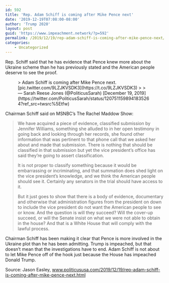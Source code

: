 ```yaml
---
id: 592
title: 'Rep. Adam Schiff is coming after Mike Pence next'
date: '2019-12-19T07:08:00-08:00'
author: 'Trump 2020'
layout: post
guid: 'https://www.impeachment.network/?p=592'
permalink: /2019/12/19/rep-adam-schiff-is-coming-after-mike-pence-next/
categories:
    - Uncategorized
---
```


Rep. Schiff said that he has evidence that Pence knew more about the Ukraine scheme than he has previously stated and the American people deserve to see the proof.

<figure class="wp-block-embed is-type-rich is-provider-twitter wp-block-embed-twitter"><div class="wp-block-embed__wrapper">> Adam Schiff is coming after Mike Pence next. [pic.twitter.com/9LZJKVSDK3](https://t.co/9LZJKVSDK3)
> 
> — Sarah Reese Jones (@PoliticusSarah) [December 19, 2019](https://twitter.com/PoliticusSarah/status/1207511598941835264?ref_src=twsrc%5Etfw)

<script async="" charset="utf-8" src="https://platform.twitter.com/widgets.js"></script></div></figure>Chairman Schiff said on MSNBC’s The Rachel Maddow Show:

> We have acquired a piece of evidence, classified submission by Jennifer Williams, something she alluded to in her open testimony in going back and looking through her records, she found other information that was pertinent to that phone call that we asked her about and made that submission. There is nothing that should be classified in that submission but yet the vice president’s office has said they’re going to assert classification.
> 
> It is not proper to classify something because it would be embarrassing or incriminating, and that summation does shed light on the vice president’s knowledge, and we think the American people should see it. Certainly any senators in the trial should have access to it.
> 
> But it just goes to show that there is a body of evidence, documentary and otherwise that administration figures from the president on down to include the vice president do not want the American people to see or know. And the question is will they succeed? Will the cover-up succeed, or will the Senate insist on what we were not able to obtain in the house? And that is a White House that will comply with the lawful process.

Chairman Schiff has been making it clear that Pence is more involved in the Ukraine plot than he has been admitting. Trump is impeached, but that doesn’t mean that the investigations have to end. Adam Schiff is not about to let Mike Pence off of the hook just because the House has impeached Donald Trump.

Source: Jason Easley, www.politicususa.com/2019/12/19/rep-adam-schiff-is-coming-after-mike-pence-next.html